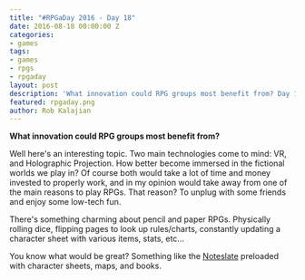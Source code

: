 ```yaml
---
title: "#RPGaDay 2016 - Day 18"
date: 2016-08-18 00:00:00 Z
categories:
- games
tags:
- games
- rpgs
- rpgaday
layout: post
description: 'What innovation could RPG groups most benefit from? Day 18 of #RPGaDay.'
featured: rpgaday.png
author: Rob Kalajian
---
```


**What innovation could RPG groups most benefit from?**

Well here's an interesting topic. Two main technologies come to mind: VR, and Holographic Projection. How better become immersed in the fictional worlds we play in? Of course both would take a lot of time and money invested to properly work, and in my opinion would take away from one of the main reasons to play RPGs. That reason? To unplug with some friends and enjoy some low-tech fun.

There's something charming about pencil and paper RPGs. Physically rolling dice, flipping pages to look up rules/charts, constantly updating a character sheet with various items, stats, etc...

You know what would be great? Something like the [Noteslate](http://noteslate.com) preloaded with character sheets, maps, and books.
